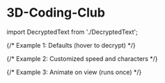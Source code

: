 # 3D-Coding-Club

import DecryptedText from './DecryptedText';

{/* Example 1: Defaults (hover to decrypt) */}
<DecryptedText text="Hover me!" />

{/* Example 2: Customized speed and characters */}
<DecryptedText
text="Customize me"
speed={100}
maxIterations={20}
characters="ABCD1234!?"
className="revealed"
parentClassName="all-letters"
encryptedClassName="encrypted"
/>

{/* Example 3: Animate on view (runs once) */}
<div style={{ marginTop: '4rem' }}>
<DecryptedText
  text="This text animates when in view"
  animateOn="view"
  revealDirection="center"
/>
</div>